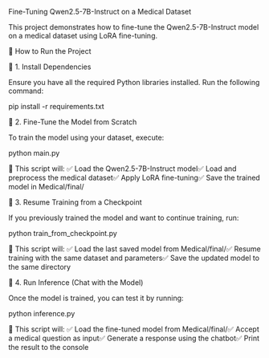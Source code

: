 Fine-Tuning Qwen2.5-7B-Instruct on a Medical Dataset

This project demonstrates how to fine-tune the Qwen2.5-7B-Instruct model on a medical dataset using LoRA fine-tuning.

🚀 How to Run the Project

🔹 1. Install Dependencies

Ensure you have all the required Python libraries installed. Run the following command:

pip install -r requirements.txt

🔹 2. Fine-Tune the Model from Scratch

To train the model using your dataset, execute:

python main.py

📌 This script will:
✅ Load the Qwen2.5-7B-Instruct model✅ Load and preprocess the medical dataset✅ Apply LoRA fine-tuning✅ Save the trained model in Medical/final/

🔹 3. Resume Training from a Checkpoint

If you previously trained the model and want to continue training, run:

python train_from_checkpoint.py

📌 This script will:
✅ Load the last saved model from Medical/final/✅ Resume training with the same dataset and parameters✅ Save the updated model to the same directory

🔹 4. Run Inference (Chat with the Model)

Once the model is trained, you can test it by running:

python inference.py

📌 This script will:
✅ Load the fine-tuned model from Medical/final/✅ Accept a medical question as input✅ Generate a response using the chatbot✅ Print the result to the console

